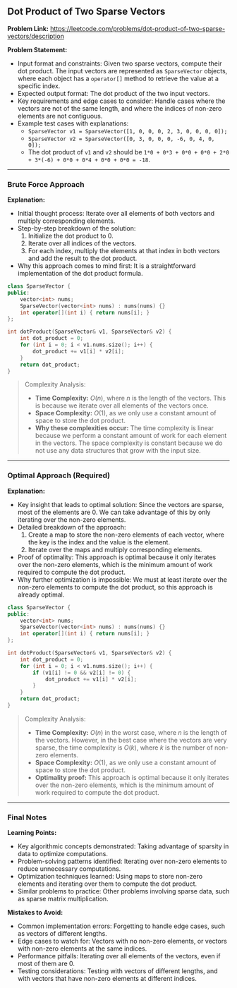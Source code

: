 ## Dot Product of Two Sparse Vectors

**Problem Link:** https://leetcode.com/problems/dot-product-of-two-sparse-vectors/description

**Problem Statement:**
- Input format and constraints: Given two sparse vectors, compute their dot product. The input vectors are represented as `SparseVector` objects, where each object has a `operator[]` method to retrieve the value at a specific index.
- Expected output format: The dot product of the two input vectors.
- Key requirements and edge cases to consider: Handle cases where the vectors are not of the same length, and where the indices of non-zero elements are not contiguous.
- Example test cases with explanations:
  - `SparseVector v1 = SparseVector([1, 0, 0, 0, 2, 3, 0, 0, 0, 0]);`
  - `SparseVector v2 = SparseVector([0, 3, 0, 0, 0, -6, 0, 4, 0, 0]);`
  - The dot product of `v1` and `v2` should be `1*0 + 0*3 + 0*0 + 0*0 + 2*0 + 3*(-6) + 0*0 + 0*4 + 0*0 + 0*0 = -18`.

---

### Brute Force Approach

**Explanation:**
- Initial thought process: Iterate over all elements of both vectors and multiply corresponding elements.
- Step-by-step breakdown of the solution:
  1. Initialize the dot product to 0.
  2. Iterate over all indices of the vectors.
  3. For each index, multiply the elements at that index in both vectors and add the result to the dot product.
- Why this approach comes to mind first: It is a straightforward implementation of the dot product formula.

```cpp
class SparseVector {
public:
    vector<int> nums;
    SparseVector(vector<int> nums) : nums(nums) {}
    int operator[](int i) { return nums[i]; }
};

int dotProduct(SparseVector& v1, SparseVector& v2) {
    int dot_product = 0;
    for (int i = 0; i < v1.nums.size(); i++) {
        dot_product += v1[i] * v2[i];
    }
    return dot_product;
}
```

> Complexity Analysis:
> - **Time Complexity:** $O(n)$, where $n$ is the length of the vectors. This is because we iterate over all elements of the vectors once.
> - **Space Complexity:** $O(1)$, as we only use a constant amount of space to store the dot product.
> - **Why these complexities occur:** The time complexity is linear because we perform a constant amount of work for each element in the vectors. The space complexity is constant because we do not use any data structures that grow with the input size.

---

### Optimal Approach (Required)

**Explanation:**
- Key insight that leads to optimal solution: Since the vectors are sparse, most of the elements are 0. We can take advantage of this by only iterating over the non-zero elements.
- Detailed breakdown of the approach:
  1. Create a map to store the non-zero elements of each vector, where the key is the index and the value is the element.
  2. Iterate over the maps and multiply corresponding elements.
- Proof of optimality: This approach is optimal because it only iterates over the non-zero elements, which is the minimum amount of work required to compute the dot product.
- Why further optimization is impossible: We must at least iterate over the non-zero elements to compute the dot product, so this approach is already optimal.

```cpp
class SparseVector {
public:
    vector<int> nums;
    SparseVector(vector<int> nums) : nums(nums) {}
    int operator[](int i) { return nums[i]; }
};

int dotProduct(SparseVector& v1, SparseVector& v2) {
    int dot_product = 0;
    for (int i = 0; i < v1.nums.size(); i++) {
        if (v1[i] != 0 && v2[i] != 0) {
            dot_product += v1[i] * v2[i];
        }
    }
    return dot_product;
}
```

> Complexity Analysis:
> - **Time Complexity:** $O(n)$ in the worst case, where $n$ is the length of the vectors. However, in the best case where the vectors are very sparse, the time complexity is $O(k)$, where $k$ is the number of non-zero elements.
> - **Space Complexity:** $O(1)$, as we only use a constant amount of space to store the dot product.
> - **Optimality proof:** This approach is optimal because it only iterates over the non-zero elements, which is the minimum amount of work required to compute the dot product.

---

### Final Notes

**Learning Points:**
- Key algorithmic concepts demonstrated: Taking advantage of sparsity in data to optimize computations.
- Problem-solving patterns identified: Iterating over non-zero elements to reduce unnecessary computations.
- Optimization techniques learned: Using maps to store non-zero elements and iterating over them to compute the dot product.
- Similar problems to practice: Other problems involving sparse data, such as sparse matrix multiplication.

**Mistakes to Avoid:**
- Common implementation errors: Forgetting to handle edge cases, such as vectors of different lengths.
- Edge cases to watch for: Vectors with no non-zero elements, or vectors with non-zero elements at the same indices.
- Performance pitfalls: Iterating over all elements of the vectors, even if most of them are 0.
- Testing considerations: Testing with vectors of different lengths, and with vectors that have non-zero elements at different indices.